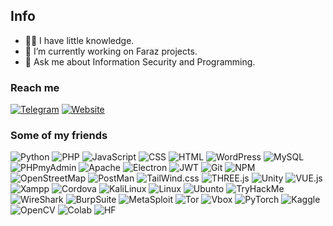 ## Info

- 🤏🏻 I have little knowledge.
- 🔭 I’m currently working on Faraz projects.
- 💬 Ask me about Information Security and Programming.

### Reach me
[![Telegram](https://img.shields.io/badge/Telegram-2CA5E0?style=for-the-badge&logo=telegram&logoColor=white)](https://t.me/seyedhossein7310)
[![Website](https://img.shields.io/badge/website-000000?style=for-the-badge&logo=About.me&logoColor=white)](https://HosseiniMotlagh.ir) 

### Some of my friends
![Python](https://img.shields.io/badge/Python-FFD43B?style=for-the-badge&logo=python&logoColor=blue) ![PHP](https://img.shields.io/badge/PHP-777BB4?style=for-the-badge&logo=php&logoColor=white) ![JavaScript](https://img.shields.io/badge/JavaScript-323330?style=for-the-badge&logo=javascript&logoColor=F7DF1E) 
![CSS](https://img.shields.io/badge/CSS3-1572B6?style=for-the-badge&logo=css3&logoColor=white) ![HTML](https://img.shields.io/badge/HTML5-E34F26?style=for-the-badge&logo=html5&logoColor=white) ![WordPress](https://img.shields.io/badge/Wordpress-21759B?style=for-the-badge&logo=wordpress&logoColor=white) ![MySQL](https://img.shields.io/badge/MySQL-005C84?style=for-the-badge&logo=mysql&logoColor=white) ![PHPmyAdmin](https://img.shields.io/badge/phpmyadmin-6C78AF?style=for-the-badge&logo=phpmyadmin&logoColor=white) ![Apache](https://img.shields.io/badge/Apache-D22128?style=for-the-badge&logo=Apache&logoColor=white) ![Electron](https://img.shields.io/badge/Electron-2B2E3A?style=for-the-badge&logo=electron&logoColor=9FEAF9) ![JWT](https://img.shields.io/badge/JWT-000000?style=for-the-badge&logo=JSON%20web%20tokens&logoColor=white) ![Git](https://img.shields.io/badge/GIT-E44C30?style=for-the-badge&logo=git&logoColor=white) ![NPM](https://img.shields.io/badge/npm-CB3837?style=for-the-badge&logo=npm&logoColor=white) ![OpenStreetMap](https://img.shields.io/badge/OpenStreetMap-7EBC6F?style=for-the-badge&logo=OpenStreetMap&logoColor=white) ![PostMan](https://img.shields.io/badge/Postman-FF6C37?style=for-the-badge&logo=Postman&logoColor=white) ![TailWind.css](https://img.shields.io/badge/Tailwind_CSS-38B2AC?style=for-the-badge&logo=tailwind-css&logoColor=white) ![THREE.js](https://img.shields.io/badge/ThreeJs-black?style=for-the-badge&logo=three.js&logoColor=white) ![Unity](https://img.shields.io/badge/Unity-100000?style=for-the-badge&logo=unity&logoColor=white) ![VUE.js](https://img.shields.io/badge/Vue%20js-35495E?style=for-the-badge&logo=vuedotjs&logoColor=4FC08D) ![Xampp](https://img.shields.io/badge/Xampp-F37623?style=for-the-badge&logo=xampp&logoColor=white) ![Cordova](https://img.shields.io/badge/Cordova-35434F?style=for-the-badge&logo=apache-cordova&logoColor=E8E8E8) ![KaliLinux](https://img.shields.io/badge/Kali_Linux-557C94?style=for-the-badge&logo=kali-linux&logoColor=white) ![Linux](https://img.shields.io/badge/Linux-FCC624?style=for-the-badge&logo=linux&logoColor=black) ![Ubunto](https://img.shields.io/badge/Ubuntu-E95420?style=for-the-badge&logo=ubuntu&logoColor=white) ![TryHackMe](https://img.shields.io/badge/TryHackMe-212C42?style=for-the-badge&logo=TryHackMe&logoColor=white) ![WireShark](https://img.shields.io/badge/Wireshark-1679A7?style=for-the-badge&logo=Wireshark&logoColor=white) ![BurpSuite](https://img.shields.io/badge/burpsuite-FF6633?style=for-the-badge&logo=burpsuite&logoColor=white) ![MetaSploit](https://img.shields.io/badge/metasploit-2596CD?style=for-the-badge&logo=metasploit&logoColor=white) ![Tor](https://img.shields.io/badge/Tor_Browser-7D4698?style=for-the-badge&logo=Tor-Browser&logoColor=white) ![Vbox](https://img.shields.io/badge/VirtualBox-21416b?style=for-the-badge&logo=VirtualBox&logoColor=white)
![PyTorch](https://img.shields.io/badge/PyTorch-EE4C2C?style=for-the-badge&logo=pytorch&logoColor=white) ![Kaggle](https://img.shields.io/badge/Kaggle-20BEFF?style=for-the-badge&logo=Kaggle&logoColor=white) ![OpenCV](https://img.shields.io/badge/OpenCV-27338e?style=for-the-badge&logo=OpenCV&logoColor=white) ![Colab](https://img.shields.io/badge/Colab-F9AB00?style=for-the-badge&logo=googlecolab&color=525252) ![HF](https://img.shields.io/badge/-HuggingFace-FDEE21?style=for-the-badge&logo=HuggingFace&logoColor=black) 

